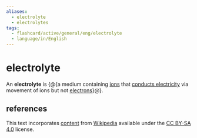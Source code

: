 ```yaml
---
aliases:
  - electrolyte
  - electrolytes
tags:
  - flashcard/active/general/eng/electrolyte
  - language/in/English
---
```


# electrolyte

An __electrolyte__ is {@{a medium containing [ions](ion.md) that [conducts electricity](conductivity%20(electrolytic).md) via movement of ions but not [electrons](electron.md)}@}. <!--SR:!2027-07-16,1111,290-->

## references

This text incorporates [content](https://en.wikipedia.org/wiki/electrolyte) from [Wikipedia](Wikipedia.md) available under the [CC BY-SA 4.0](https://creativecommons.org/licenses/by-sa/4.0/) license.
